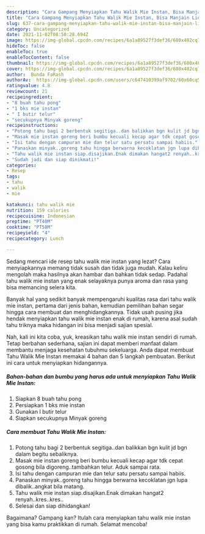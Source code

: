 ```yaml
---
description: "Cara Gampang Menyiapkan Tahu Walik Mie Instan, Bisa Manjain Lidah"
title: "Cara Gampang Menyiapkan Tahu Walik Mie Instan, Bisa Manjain Lidah"
slug: 637-cara-gampang-menyiapkan-tahu-walik-mie-instan-bisa-manjain-lidah
category: Uncategorized
date: 2021-11-02T08:50:28.694Z
image: https://img-global.cpcdn.com/recipes/6a1a89527f3def36/680x482cq70/tahu-walik-mie-instan-foto-resep-utama.jpg
hideToc: false
enableToc: true
enableTocContent: false
thumbnail: https://img-global.cpcdn.com/recipes/6a1a89527f3def36/680x482cq70/tahu-walik-mie-instan-foto-resep-utama.jpg
cover: https://img-global.cpcdn.com/recipes/6a1a89527f3def36/680x482cq70/tahu-walik-mie-instan-foto-resep-utama.jpg
author:  Bunda FaRash
authorAv:  https://img-global.cpcdn.com/users/c647410399af9702/60x60cq50/avatar.jpg
ratingvalue: 4.8
reviewcount: 21
recipeingredient:
- "8 buah tahu pong"
- "1 bks mie instan"
- " I butir telur"
- "secukupnya Minyak goreng"
recipeinstructions:
- "Potong tahu bagi 2 berbentuk segitiga..dan balikkan bgn kulit jd bgn dalam begitu sebaliknya."
- "Masak mie instan goreng beri bumbu kecuali kecap agar tdk cepat gosong bila digoreng..tambahkan telur. Aduk sampai rata."
- "Isi tahu dengan campuran mie dan telur satu persatu sampai habiis."
- "Panaskan minyak..goreng tahu hingga berwarna kecoklatan jgn lupa dibalik..angkat bila matang."
- "Tahu walik mie instan siap.disajikan.Enak dimakan hangat2 renyah..kres..kres.."
- "Sudah jadi dan siap dinikmati!"
categories:
- Resep
tags:
- tahu
- walik
- mie

katakunci: tahu walik mie 
nutrition: 159 calories
recipecuisine: Indonesian
preptime: "PT40M"
cooktime: "PT58M"
recipeyield: "4"
recipecategory: Lunch

---
```



Sedang mencari ide resep tahu walik mie instan yang lezat? Cara menyiapkannya memang tidak susah dan tidak juga mudah. Kalau keliru mengolah maka hasilnya akan hambar dan bahkan tidak sedap. Padahal tahu walik mie instan yang enak selayaknya punya aroma dan rasa yang bisa memancing selera kita.




Banyak hal yang sedikit banyak mempengaruhi kualitas rasa dari tahu walik mie instan, pertama dari jenis bahan, kemudian pemilihan bahan segar hingga cara membuat dan menghidangkannya. Tidak usah pusing jika hendak menyiapkan tahu walik mie instan enak di rumah, karena asal sudah tahu triknya maka hidangan ini bisa menjadi sajian spesial.


Nah, kali ini kita coba, yuk, kreasikan tahu walik mie instan sendiri di rumah. Tetap berbahan sederhana, sajian ini dapat memberi manfaat dalam membantu menjaga kesehatan tubuhmu sekeluarga. Anda dapat membuat Tahu Walik Mie Instan memakai 4 bahan dan 5 langkah pembuatan. Berikut ini cara untuk menyiapkan hidangannya.

<!--inarticleads1-->

##### Bahan-bahan dan bumbu yang harus ada untuk menyiapkan Tahu Walik Mie Instan:

1. Siapkan 8 buah tahu pong
1. Persiapkan 1 bks mie instan
1. Gunakan  I butir telur
1. Siapkan secukupnya Minyak goreng




<!--inarticleads2-->

##### Cara membuat Tahu Walik Mie Instan:

1. Potong tahu bagi 2 berbentuk segitiga..dan balikkan bgn kulit jd bgn dalam begitu sebaliknya.
1. Masak mie instan goreng beri bumbu kecuali kecap agar tdk cepat gosong bila digoreng..tambahkan telur. Aduk sampai rata.
1. Isi tahu dengan campuran mie dan telur satu persatu sampai habiis.
1. Panaskan minyak..goreng tahu hingga berwarna kecoklatan jgn lupa dibalik..angkat bila matang.
1. Tahu walik mie instan siap.disajikan.Enak dimakan hangat2 renyah..kres..kres..
1. Selesai dan siap dihidangkan!



Bagaimana? Gampang kan? Itulah cara menyiapkan tahu walik mie instan yang bisa kamu praktikkan di rumah. Selamat mencoba!
